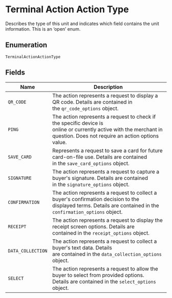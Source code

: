 <!-- Optimized: 2025-10-06 -->
<!-- RPM: 1.6.2.1.1.6.2.1_terminal-action-action-type_20251006 -->
<!-- Session: E2E RPM DNA Application -->
<!-- AOM: RND (Reggie & Dro) -->
<!-- COI: TECHNOLOGY -->
<!-- RPM: HIGH -->
<!-- ACTION: BUILD -->

# Terminal Action Action Type

Describes the type of this unit and indicates which field contains the unit information. This is an ‘open’ enum.

## Enumeration

`TerminalActionActionType`

## Fields

| Name | Description |
|  --- | --- |
| `QR_CODE` | The action represents a request to display a QR code. Details are contained in<br>the `qr_code_options` object. |
| `PING` | The action represents a request to check if the specific device is<br>online or currently active with the merchant in question. Does not require an action options value. |
| `SAVE_CARD` | Represents a request to save a card for future card-on-file use. Details are contained<br>in the `save_card_options` object. |
| `SIGNATURE` | The action represents a request to capture a buyer's signature. Details are contained<br>in the `signature_options` object. |
| `CONFIRMATION` | The action represents a request to collect a buyer's confirmation decision to the<br>displayed terms. Details are contained in the `confirmation_options` object. |
| `RECEIPT` | The action represents a request to display the receipt screen options. Details are<br>contained in the `receipt_options` object. |
| `DATA_COLLECTION` | The action represents a request to collect a buyer's text data. Details<br>are contained in the `data_collection_options` object. |
| `SELECT` | The action represents a request to allow the buyer to select from provided options.<br>Details are contained in the `select_options` object. |
